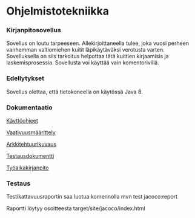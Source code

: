 # Ohjelmistotekniikka

### Kirjanpitosovellus
Sovellus on loutu tarpeeseen. Allekirjoittaneella tulee, joka vuosi perheen vanhemman valtiomiehen kuitit läpikäytäväksi verotusta varten. Sovelluksella on siis tarkoitus helpottaa tätä kuittien kirjaamisis 
ja laskemisprosessia. Sovellusta voi käyttää vain komentorivillä. 

### Edellytykset

Sovellus olettaa, että tietokoneella on käytössä Java 8.

### Dokumentaatio
[Käyttöohjeet](https://github.com/karhuherra/ot-harjoitustyo/blob/master/dokumentaatio/kayttoohjeet.md)

[Vaativuusmäärittely](https://github.com/karhuherra/ot-harjoitustyo/blob/master/dokumentaatio/vaativuusm%C3%A4%C3%A4rittely.md)

[Arkkitehtuurikuvaus]()

[Testausdokumentti](https://github.com/karhuherra/ot-harjoitustyo/blob/master/dokumentaatio/testaus.md)

[Työaikakirjanpito](https://github.com/karhuherra/ot-harjoitustyo/blob/master/dokumentaatio/ty%C3%B6aikakirjanpito.md)

### Testaus 

Testikattavuusraportin saa luotua komennolla mvn test jacoco:report

Raportti löytyy osoitteesta target/site/jacoco/index.html
